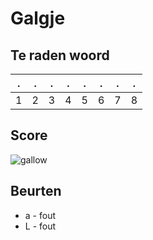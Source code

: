 # Galgje

## Te raden woord

|.|.|.|.|.|.|.|.|
|-|-|-|-|-|-|-|-|
|1|2|3|4|5|6|7|8|

## Score
![gallow](./images/3.png)

## Beurten
* a - fout
* L - fout
